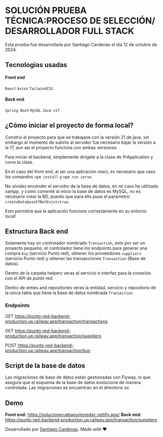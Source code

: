 # SOLUCIÓN PRUEBA TÉCNICA:PROCESO DE SELECCIÓN/ DESARROLLADOR FULL STACK

Esta prueba fue desarrollada por Santiago Cardenas el día 12 de octubre de 2024.

## Tecnologias usadas

#### Front end
`React` `Axios` `TailwindCSS`

#### Back end
`Spring Boot` `MySQL` `Java v17`

## ¿Cómo iniciar el proyecto de forma local?

Construí el proyecto para que se trabajase con la versión 21 de java, sin embargo al momento de subirlo al servidor fue necesario bajar la versión a la 17, aun asi el proyecto funciona con ambas versiones.

Para iniciar el backend, simplemente dirígete a la clase de PrApplication y corre la clase.

En el caso del front end, al ser una aplicación react, es necesario que uses los comandos `npm install` y `npm run serve`.

No olvides encender el servidor de la base de datos, en mi caso he utilizado xampp, y como comenté al inicio la base de datos es MySQL, no es necesario crear la BD, puesto que para ello puse el parametro: `createDatabaseIfNotExist=true`.

Esto permitirá que la aplicación funcione correctamente en su entorno local!

## Estructura Back end

Solamente hay un controlador nombrado `Transaction`, esto por ser un proyecto pequeño, el controlador tiene los endpoints para generar una compra `buy` (servicio Punto red), obtener los proveedores `suppliers` (servicio Punto red) y obtener las transacciones `Transaction` (Base de datos).

Dentro de la carpeta helpers veras el servicio e interfaz para la conexión con el API de punto red.

Dentro de enties and repositories veras la entidad, servicio y repositorio de la unica tabla que tiene la base de datos nombrada `Transaction`.

### Endpoints

GET https://punto-red-backend-production.up.railway.app/transaction/transactions

GET https://punto-red-backend-production.up.railway.app/transaction/suppliers

POST https://punto-red-backend-production.up.railway.app/transaction/buy

## Script de la base de datos

Las migraciones de base de datos están gestionadas con Flyway, lo que asegura que el esquema de la base de datos evolucione de manera controlada. Las migraciones se encuentran en el directorio `bd`.

## Demo

**Front end:** https://solucionpruebapuntoredsc.netlify.app/
**Back end:** https://punto-red-backend-production.up.railway.app/transaction/suppliers

Desarrollado por <a href="https://santic.netlify.app/">Santiago Cardenas</a>.
Made with ❤️
